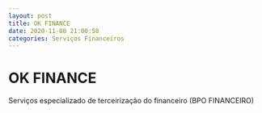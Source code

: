 ```yaml
---
layout: post
title: OK FINANCE
date: 2020-11-08 21:00:58 
categories: Serviços Financeiros
---
```


# OK FINANCE

Serviços especializado de terceirização do financeiro (BPO FINANCEIRO)
